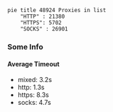 
```mermaid
pie title 48924 Proxies in list
    "HTTP" : 21380
    "HTTPS": 5702
    "SOCKS" : 26901
```

### Some Info
#### Average Timeout

- mixed: 3.2s
- http: 1.3s
- https: 8.3s
- socks: 4.7s